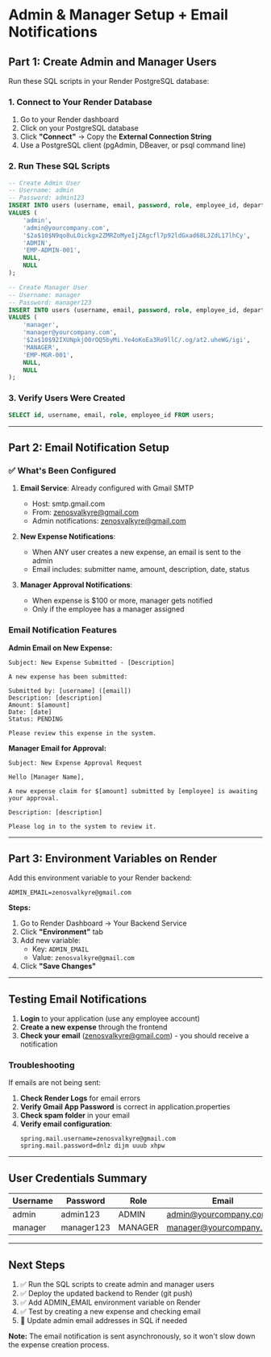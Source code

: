 # Admin & Manager Setup + Email Notifications

## Part 1: Create Admin and Manager Users

Run these SQL scripts in your Render PostgreSQL database:

### 1. Connect to Your Render Database

1. Go to your Render dashboard
2. Click on your PostgreSQL database
3. Click **"Connect"** → Copy the **External Connection String**
4. Use a PostgreSQL client (pgAdmin, DBeaver, or psql command line)

### 2. Run These SQL Scripts

```sql
-- Create Admin User
-- Username: admin
-- Password: admin123
INSERT INTO users (username, email, password, role, employee_id, department_id, manager_id)
VALUES (
    'admin', 
    'admin@yourcompany.com', 
    '$2a$10$N9qo8uLOickgx2ZMRZoMyeIjZAgcfl7p92ldGxad68LJZdL17lhCy', 
    'ADMIN', 
    'EMP-ADMIN-001', 
    NULL, 
    NULL
);

-- Create Manager User
-- Username: manager
-- Password: manager123
INSERT INTO users (username, email, password, role, employee_id, department_id, manager_id)
VALUES (
    'manager', 
    'manager@yourcompany.com', 
    '$2a$10$92IXUNpkjO0rOQ5byMi.Ye4oKoEa3Ro9llC/.og/at2.uheWG/igi', 
    'MANAGER', 
    'EMP-MGR-001', 
    NULL, 
    NULL
);
```

### 3. Verify Users Were Created

```sql
SELECT id, username, email, role, employee_id FROM users;
```

---

## Part 2: Email Notification Setup

### ✅ What's Been Configured

1. **Email Service**: Already configured with Gmail SMTP
   - Host: smtp.gmail.com
   - From: zenosvalkyre@gmail.com
   - Admin notifications: zenosvalkyre@gmail.com

2. **New Expense Notifications**: 
   - When ANY user creates a new expense, an email is sent to the admin
   - Email includes: submitter name, amount, description, date, status

3. **Manager Approval Notifications**:
   - When expense is $100 or more, manager gets notified
   - Only if the employee has a manager assigned

### Email Notification Features

**Admin Email on New Expense:**
```
Subject: New Expense Submitted - [Description]

A new expense has been submitted:

Submitted by: [username] ([email])
Description: [description]
Amount: $[amount]
Date: [date]
Status: PENDING

Please review this expense in the system.
```

**Manager Email for Approval:**
```
Subject: New Expense Approval Request

Hello [Manager Name],

A new expense claim for $[amount] submitted by [employee] is awaiting your approval.

Description: [description]

Please log in to the system to review it.
```

---

## Part 3: Environment Variables on Render

Add this environment variable to your Render backend:

```
ADMIN_EMAIL=zenosvalkyre@gmail.com
```

**Steps:**
1. Go to Render Dashboard → Your Backend Service
2. Click **"Environment"** tab
3. Add new variable:
   - Key: `ADMIN_EMAIL`
   - Value: `zenosvalkyre@gmail.com`
4. Click **"Save Changes"**

---

## Testing Email Notifications

1. **Login** to your application (use any employee account)
2. **Create a new expense** through the frontend
3. **Check your email** (zenosvalkyre@gmail.com) - you should receive a notification

### Troubleshooting

If emails are not being sent:

1. **Check Render Logs** for email errors
2. **Verify Gmail App Password** is correct in application.properties
3. **Check spam folder** in your email
4. **Verify email configuration**:
   ```properties
   spring.mail.username=zenosvalkyre@gmail.com
   spring.mail.password=dnlz dijm uuub xhpw
   ```

---

## User Credentials Summary

| Username | Password    | Role    | Email                    |
|----------|-------------|---------|--------------------------|
| admin    | admin123    | ADMIN   | admin@yourcompany.com    |
| manager  | manager123  | MANAGER | manager@yourcompany.com  |

---

## Next Steps

1. ✅ Run the SQL scripts to create admin and manager users
2. ✅ Deploy the updated backend to Render (git push)
3. ✅ Add ADMIN_EMAIL environment variable on Render
4. ✅ Test by creating a new expense and checking email
5. 📧 Update admin email addresses in SQL if needed

**Note:** The email notification is sent asynchronously, so it won't slow down the expense creation process.
